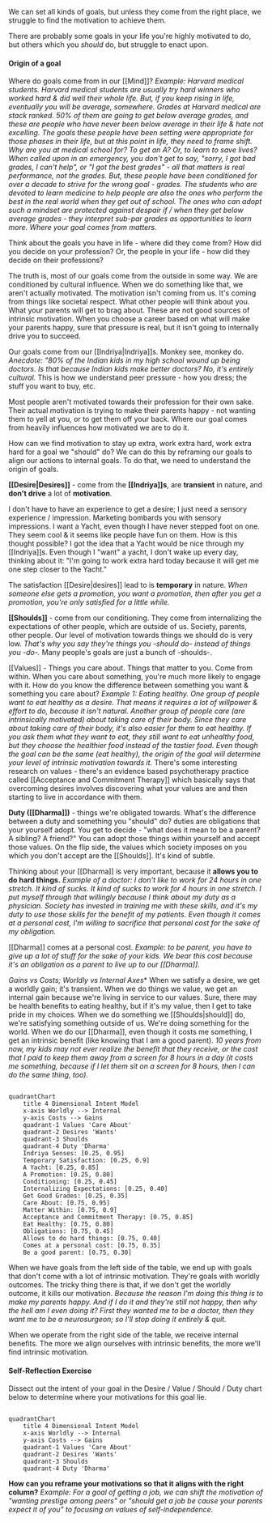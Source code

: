We can set all kinds of goals, but unless they come from the right place, we struggle to find the motivation to achieve them.

There are probably some goals in your life you're highly motivated to do, but others which you *should* do, but struggle to enact upon.

#### Origin of a goal
Where do goals come from in our [[Mind]]?
	*Example: Harvard medical students. Harvard medical students are usually try hard winners who worked hard & did well their whole life. But, if you keep rising in life, eventually you will be average, somewhere. Grades at Harvard medical are stack ranked. 50% of them are going to get below average grades, and these are people who have never been below average in their life & hate not excelling. The goals these people have been setting were appropriate for those phases in their life, but at this point in life, they need to frame shift. Why are you at medical school for? To get an A? Or, to learn to save lives? When called upon in an emergency, you don't get to say, "sorry, I got bad grades, I can't help", or "I got the best grades" - all that matters is real performance, not the grades. But, these people have been conditioned for over a decade to strive for the wrong goal - grades. The students who are devoted to learn medicine to help people are also the ones who perform the best in the real world when they get out of school. The ones who can adopt such a mindset are protected against despair if / when they get below average grades - they interpret sub-par grades as opportunities to learn more. Where your goal comes from matters.*

Think about the goals you have in life - where did they come from? How did you decide on your profession?
Or, the people in your life - how did they decide on their professions?

The truth is, most of our goals come from the outside in some way. We are conditioned by cultural influence. When we do something like that, we aren't actually motivated. The motivation isn't coming from us. It's coming from things like societal respect. What other people will think about you. What your parents will get to brag about. These are not good sources of intrinsic motivation. When you choose a career based on what will make your parents happy, sure that pressure is real, but it isn't going to internally drive you to succeed.

Our goals come from our [[Indriya|Indriya]]s. Monkey see, monkey do.
	*Anecdote: "80% of the Indian kids in my high school wound up being doctors. Is that because Indian kids make better doctors? No, it's entirely cultural.*
This is how we understand peer pressure - how you dress; the stuff you want to buy, etc.

Most people aren't motivated towards their profession for their own sake. Their actual motivation is trying to make their parents happy - not wanting them to yell at you, or to get them off your back. Where our goal comes from heavily influences how motivated we are to do it.

How can we find motivation to stay up extra, work extra hard, work extra hard for a goal we "should" do? We can do this by reframing our goals to align our actions to internal goals. To do that, we need to understand the origin of goals.

**[[Desire|Desires]]** - come from the **[[Indriya]]s**, are **transient** in nature, and **don't drive** a lot of **motivation**. 

I don't have to have an experience to get a desire; I just need a sensory experience / impression. Marketing bombards you with sensory impressions.
	I want a Yacht, even though I have never stepped foot on one. They seem cool & it seems like people have fun on them. How is this thought possible? I got the idea that a Yacht would be nice through my [[Indriya]]s. Even though I "want" a yacht, I don't wake up every day, thinking about it: "I'm going to work extra hard today because it will get me one step closer to the Yacht."

The satisfaction [[Desire|desires]] lead to is **temporary** in nature.
	*When someone else gets a promotion, you want a promotion, then after you get a promotion, you're only satisfied for a little while.*

**[[Shoulds]]** - come from our conditioning. They come from internalizing the expectations of other people, which are outside of us. Society, parents, other people. Our level of motivation towards things we should do is very low.
	*That's why you say they're things you -should do- instead of things you -do-.*
Many people's goals are just a bunch of -shoulds-.

[[Values]] - Things you care about. Things that matter to you. Come from within. When you care about something, you're much more likely to engage with it. How do you know the difference between something you want & something you care about?
*Example 1: Eating healthy. One group of people want to eat healthy as a desire. That means it requires a lot of willpower & effort to do, because it isn't natural. Another group of people care (are intrinsically motivated) about taking care of their body. Since they care about taking care of their body, it's also easier for them to eat healthy. If you ask them what they want to eat, they still want to eat unhealthy food, but they choose the healthier food instead of the tastier food.
Even though the goal can be the same (eat healthy), the origin of the goal will determine your level of intrinsic motivation towards it.*
There's some interesting research on values - there's an evidence based psychotherapy practice called [[Acceptance and Commitment Therapy]] which basically says that overcoming desires involves discovering what your values are and then starting to live in accordance with them.

**Duty ([[Dharma]])** - things we're obligated towards. What's the difference between a duty and something you "should" do? duties are obligations that your yourself adopt. You get to decide - "what does it mean to be a parent? A sibling? A friend?" You can adopt those things within yourself and accept those values. On the flip side, the values which society imposes on you which you don't accept are the [[Shoulds]]. It's kind of subtle.

Thinking about your [[Dharma]] is very important, because it **allows you to do hard things.**
	*Example of a doctor: I don't like to work for 24 hours in one stretch. It kind of sucks. It kind of sucks to work for 4 hours in one stretch. I put myself through that willingly because I think about my duty as a physician. Society has invested in training me with these skills, and it's my duty to use those skills for the benefit of my patients. Even though it comes at a personal cost, I'm willing to sacrifice that personal cost for the sake of my obligation.*

[[Dharma]] comes at a personal cost.
	*Example: to be parent, you have to give up a lot of stuff for the sake of your kids. We bear this cost because it's an obligation as a parent to live up to our [[Dharma]]*.

**Gains vs Costs*; Worldly vs Internal Axes**
When we satisfy a desire, we get a worldly gain; it's transient.
When we do things we value, we get an internal gain because we're living in service to our values. Sure, there may be health benefits to eating healthy, but if it's my value, then I get to take pride in my choices.
When we do something we [[Shoulds|should]] do, we're satisfying something outside of us. We're doing something for the world.
When we do our [[Dharma]], even though it costs me something, I get an intrinsic benefit (like knowing that I am a good parent).
	*10 years from now, my kids may not ever realize the benefit that they receive, or the cost that I paid to keep them away from a screen for 8 hours in a day (it costs me something, because if I let them sit on a screen for 8 hours, then I can do the same thing, too).*

```mermaid

quadrantChart
    title 4 Dimensional Intent Model
    x-axis Worldly --> Internal
    y-axis Costs --> Gains
    quadrant-1 Values 'Care About'
    quadrant-2 Desires 'Wants'
    quadrant-3 Shoulds
    quadrant-4 Duty 'Dharma'
    Indriya Senses: [0.25, 0.95]
    Temporary Satisfaction: [0.25, 0.9]
    A Yacht: [0.25, 0.85]
    A Promotion: [0.25, 0.80]
    Conditioning: [0.25, 0.45]
    Internalizing Expectations: [0.25, 0.40]
    Get Good Grades: [0.25, 0.35]
    Care About: [0.75, 0.95]
    Matter Within: [0.75, 0.9]
    Acceptance and Commitment Therapy: [0.75, 0.85]
    Eat Healthy: [0.75, 0.80]
    Obligations: [0.75, 0.45]
    Allows to do hard things: [0.75, 0.40]
    Comes at a personal cost: [0.75, 0.35]
    Be a good parent: [0.75, 0.30]
```

When we have goals from the left side of the table, we end up with goals that don't come with a lot of intrinsic motivation. They're goals with worldly outcomes. The tricky thing there is that, if we don't get the worldly outcome, it kills our motivation.
	*Because the reason I'm doing this thing is to make my parents happy. And if I do it and they're still not happy, then why the hell am I even doing it? First they wanted me to be a doctor, then they want me to be a neurosurgeon; so I'll stop doing it entirely & quit.*

When we operate from the right side of the table, we receive internal benefits. The more we align ourselves with intrinsic benefits, the more we'll find intrinsic motivation.

#### Self-Reflection Exercise
Dissect out the intent of your goal in the Desire / Value / Should / Duty chart below to determine where your motivations for this goal lie.

```mermaid

quadrantChart
    title 4 Dimensional Intent Model
    x-axis Worldly --> Internal
    y-axis Costs --> Gains
    quadrant-1 Values 'Care About'
    quadrant-2 Desires 'Wants'
    quadrant-3 Shoulds
    quadrant-4 Duty 'Dharma'
```

**How can you reframe your motivations so that it aligns with the right column?**
*Example: For a goal of getting a job, we can shift the motivation of "wanting prestige among peers" or "should get a job be cause your parents expect it of you" to focusing on values of self-independence.*